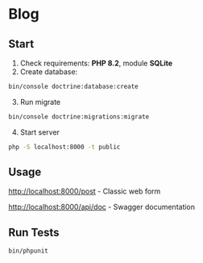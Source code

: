 # Blog

## Start
1. Check requirements: **PHP 8.2**, module **SQLite** 
2. Create database: 
```bash
bin/console doctrine:database:create
```
3. Run migrate
```bash
bin/console doctrine:migrations:migrate
```
4. Start server
```bash
php -S localhost:8000 -t public
```

## Usage

[http://localhost:8000/post](http://localhost:8000/post) - Classic web form 

[http://localhost:8000/api/doc](http://localhost:8000/api/doc) - Swagger documentation


## Run Tests
```bash
bin/phpunit
```